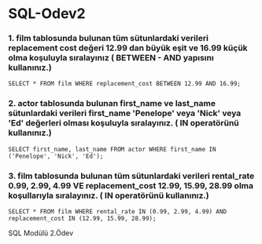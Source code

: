 # SQL-Odev2



### 1. film tablosunda bulunan tüm sütunlardaki verileri replacement cost değeri 12.99 dan büyük eşit ve 16.99 küçük olma koşuluyla sıralayınız ( BETWEEN - AND yapısını kullanınız.)


```
SELECT * FROM film WHERE replacement_cost BETWEEN 12.99 AND 16.99;

```

### 2. actor tablosunda bulunan first_name ve last_name sütunlardaki verileri first_name 'Penelope' veya 'Nick' veya 'Ed' değerleri olması koşuluyla sıralayınız. ( IN operatörünü kullanınız.)


```
SELECT first_name, last_name FROM actor WHERE first_name IN ('Penelope', 'Nick', 'Ed');

```

### 3. film tablosunda bulunan tüm sütunlardaki verileri rental_rate 0.99, 2.99, 4.99 VE replacement_cost 12.99, 15.99, 28.99 olma koşullarıyla sıralayınız. ( IN operatörünü kullanınız.)


```
SELECT * FROM film WHERE rental_rate IN (0.99, 2.99, 4.99) AND replacement_cost IN (12.99, 15.99, 28.99);

```

SQL Modülü 2.Ödev
